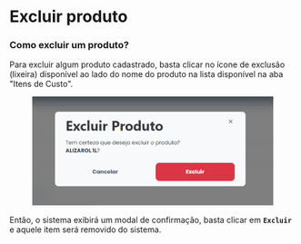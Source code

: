# Excluir produto

### Como excluir um produto?

Para excluir algum produto cadastrado, basta clicar no ícone de exclusão (lixeira) disponível ao lado do nome do produto na lista disponível na aba "Itens de Custo".

<figure><img src="../../../../.gitbook/assets/del-prod.png" alt=""><figcaption></figcaption></figure>

Então, o sistema exibirá um modal de confirmação, basta clicar em **`Excluir`** e aquele item será removido do sistema.
